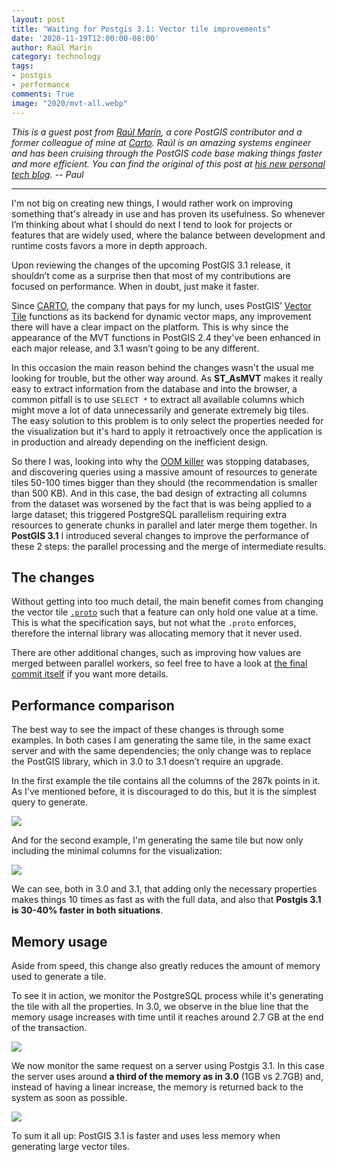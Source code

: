 ```yaml
---
layout: post
title: "Waiting for Postgis 3.1: Vector tile improvements"
date: '2020-11-19T12:00:00-08:00'
author: Raúl Marín
category: technology
tags:
- postgis
- performance
comments: True
image: "2020/mvt-all.webp"
---
```


_This is a guest post from [Raúl Marín](https://rmr.ninja/), a core PostGIS contributor and a former colleague of mine at [Carto](https://carto.com). Raúl is an amazing systems engineer and has been cruising through the PostGIS code base making things faster and more efficient. You can find the original of this post at [his new personal tech blog](https://rmr.ninja/2020-11-19-waiting-for-postgis-3-1-mvt/). -- Paul_

<HR/>

I'm not big on creating new things, I would rather work on improving something that's already in use and has proven its usefulness. So whenever I’m thinking about what I should do next I tend to look for projects or features that are widely used, where the balance between development and runtime costs favors a more in depth approach.

Upon reviewing the changes of the upcoming PostGIS 3.1 release, it shouldn’t come as a surprise then that most of my contributions are focused on performance. When in doubt, just make it faster.

Since [CARTO](https://carto.com/), the company that pays for my lunch, uses PostGIS’ [Vector Tile](https://postgis.net/docs/ST_AsMVT.html) functions as its backend for dynamic vector maps, any improvement there will have a clear impact on the platform. This is why since the appearance of the MVT functions in PostGIS 2.4 they've been enhanced in each major release, and 3.1 wasn’t going to be any different.

In this occasion the main reason behind the changes wasn't the usual me looking for trouble, but the other way around. As **ST_AsMVT** makes it really easy to extract information from the database and into the browser, a common pitfall is to use `SELECT *` to extract all available columns which might move a lot of data unnecessarily and generate extremely big tiles. The easy solution to this problem is to only select the properties needed for the visualization but it's hard to apply it retroactively once the application is in production and already depending on the inefficient design.

So there I was, looking into why the [OOM killer](https://www.kernel.org/doc/gorman/html/understand/understand016.html) was stopping databases, and discovering queries using a massive amount of resources to generate tiles 50-100 times bigger than they should (the recommendation is smaller than 500 KB). And in this case, the bad design of extracting all columns from the dataset was worsened by the fact that is was being applied to a large dataset; this triggered PostgreSQL parallelism requiring extra resources to generate chunks in parallel and later merge them together. In **PostGIS 3.1** I introduced several changes to improve the performance of these 2 steps: the parallel processing and the merge of intermediate results.

## The changes

Without getting into too much detail, the main benefit comes from changing the vector tile [`.proto`](https://github.com/mapbox/vector-tile-spec/blob/master/2.1/vector_tile.proto) such that a feature can only hold one value at a time. This is what the specification says, but not what the `.proto` enforces, therefore the internal library was allocating memory that it never used.

There are other additional changes, such as improving how values are merged between parallel workers, so feel free to have a look at [the final commit itself](https://github.com/postgis/postgis/commit/99c50d4602a6e1d94f65932cbcbee933af998ea1) if you want more details.

## Performance comparison

The best way to see the impact of these changes is through some examples. In both cases I am generating the same tile, in the same exact server and with the same dependencies; the only change was to replace the PostGIS library, which in 3.0 to 3.1 doesn’t require an upgrade.

In the first example the tile contains all the columns of the 287k points in it. As I've mentioned before, it is discouraged to do this, but it is the simplest query to generate.

<img src="{{ site.images }}/2020/mvt-all.webp" />

And for the second example, I'm generating the same tile but now only including the minimal columns for the visualization:

<img src="{{ site.images }}/2020/mvt-single.webp" />

We can see, both in 3.0 and 3.1, that adding only the necessary properties makes things 10 times as fast as with the full data, and also that **Postgis 3.1 is 30-40% faster in both situations**.

## Memory usage

Aside from speed, this change also greatly reduces the amount of memory used to generate a tile.

To see it in action, we monitor the PostgreSQL process while it's generating the tile with all the properties. In 3.0, we observe in the blue line that the memory usage increases with time until it reaches around 2.7 GB at the end of the transaction.

<img src="{{ site.images }}/2020/memory_30.webp" />

We now monitor the same request on a server using Postgis 3.1. In this case the server uses around **a third of the memory as in 3.0** (1GB vs 2.7GB) and, instead of having a linear increase, the memory is returned back to the system as soon as possible.

<img src="{{ site.images }}/2020/memory_31.webp" />

To sum it all up: PostGIS 3.1 is faster and uses less memory when generating large vector tiles.
